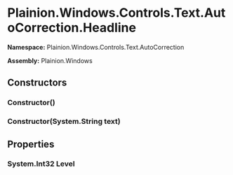 
# Plainion.Windows.Controls.Text.AutoCorrection.Headline

**Namespace:** Plainion.Windows.Controls.Text.AutoCorrection

**Assembly:** Plainion.Windows


## Constructors

### Constructor()

### Constructor(System.String text)


## Properties

### System.Int32 Level
